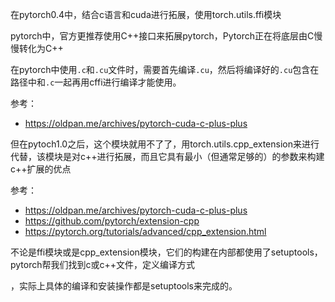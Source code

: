 在pytorch0.4中，结合c语言和cuda进行拓展，使用torch.utils.ffi模块

pytorch中，官方更推荐使用C++接口来拓展pytorch，Pytorch正在将底层由C慢慢转化为C++

在pytorch中使用`.c`和`.cu`文件时，需要首先编译`.cu`，然后将编译好的`.cu`包含在路径中和`.c`一起再用cffi进行编译才能使用。

参考：

- https://oldpan.me/archives/pytorch-cuda-c-plus-plus





但在pytoch1.0之后，这个模块就用不了了，用torch.utils.cpp_extension来进行代替，该模块是对c++进行拓展，而且它具有最小（但通常足够的）的参数来构建c++扩展的优点

参考：

- https://oldpan.me/archives/pytorch-cuda-c-plus-plus
- https://github.com/pytorch/extension-cpp
- https://pytorch.org/tutorials/advanced/cpp_extension.html



不论是ffi模块或是cpp_extension模块，它们的构建在内部都使用了setuptools，pytorch帮我们找到c或c++文件，定义编译方式

，实际上具体的编译和安装操作都是setuptools来完成的。